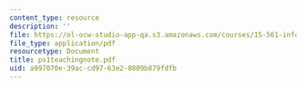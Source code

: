 ```yaml
---
content_type: resource
description: ''
file: https://ol-ocw-studio-app-qa.s3.amazonaws.com/courses/15-561-information-technology-essentials-spring-2005/a997070e39accd9763e20809b879fdfb_ps1teachingnote.pdf
file_type: application/pdf
resourcetype: Document
title: ps1teachingnote.pdf
uid: a997070e-39ac-cd97-63e2-0809b879fdfb
---
```

